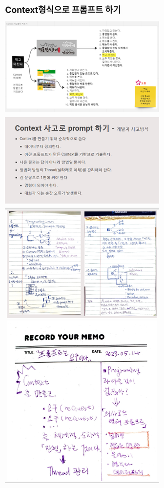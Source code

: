 # Context형식으로 프롬프트 하기

![](context_easy.png)

![](context_ex1.png)

||
|------|
|![](context_ex2.png)|
|![](context_ex3.png)|
